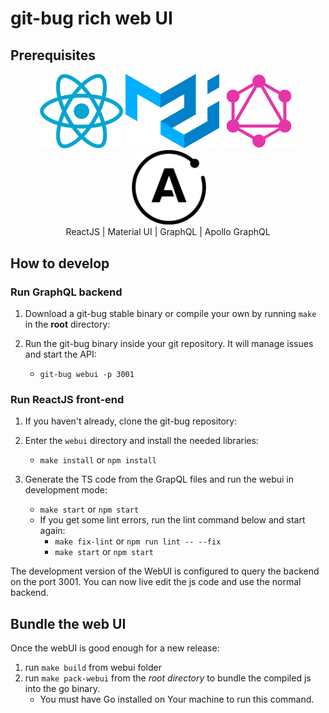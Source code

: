 # git-bug rich web UI

## Prerequisites

<div align="center">
<img height="119px" alt="ReactJS" src="./public/reactjs_logo.png">
<img width="150px" src="./public/materialui_logo.svg">
<img height="119px" src="./public/graphql_logo.svg">
<img height="119px" src="./public/apollo_logo.svg">
</div>
<div align="center">
ReactJS | Material UI | GraphQL | Apollo GraphQL
</div>

## How to develop

### Run GraphQL backend

1. Download a git-bug stable binary or compile your own by running `make` in the **root** directory:

2. Run the git-bug binary inside your git repository. It will manage issues and start the API:
   - `git-bug webui -p 3001`

### Run ReactJS front-end

1. If you haven't already, clone the git-bug repository:

2. Enter the `webui` directory and install the needed libraries:
   - `make install` or `npm install`

3. Generate the TS code from the GrapQL files and run the webui in development mode:
   - `make start` or `npm start`
   - If you get some lint errors, run the lint command below and start again:
      - `make fix-lint` or `npm run lint -- --fix`
      - `make start` or `npm start`

The development version of the WebUI is configured to query the backend on the port 3001. You can now live edit the js code and use the normal backend.

## Bundle the web UI

Once the webUI is good enough for a new release:
1. run `make build` from webui folder
2. run `make pack-webui` from the *root directory* to bundle the compiled js into the go binary.
   - You must have Go installed on Your machine to run this command.